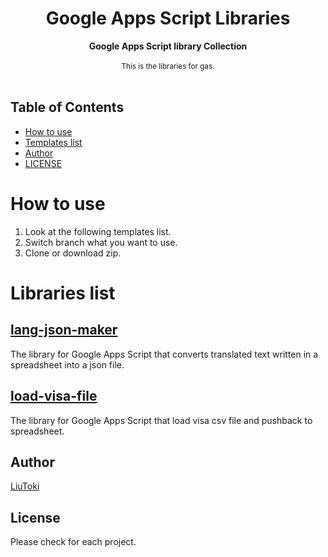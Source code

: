 <h1 align="center">Google Apps Script Libraries</h1>

<div align="center">
    <strong>Google Apps Script library Collection</strong>
</div>

<br/>

<div align="center">
    <sub>
        This is the libraries for gas.
    </sub>
</div>

<br/>

## Table of Contents
- [How to use](#how-to-use)
- [Templates list](#templates-list)
- [Author](#author)
- [LICENSE](#license)

# How to use
1. Look at the following templates list.
1. Switch branch what you want to use.
1. Clone or download zip.

# Libraries list
## [lang-json-maker](https://github.com/LiuToki/gas-libs/tree/lang-json-maker)
The library for Google Apps Script that converts translated text written in a spreadsheet into a json file.

## [load-visa-file](https://github.com/LiuToki/gas-libs/tree/load-visa-file)
The library for Google Apps Script that load visa csv file and pushback to spreadsheet.

## Author
[LiuToki](https://github.com/LiuToki)

## License
Please check for each project.
